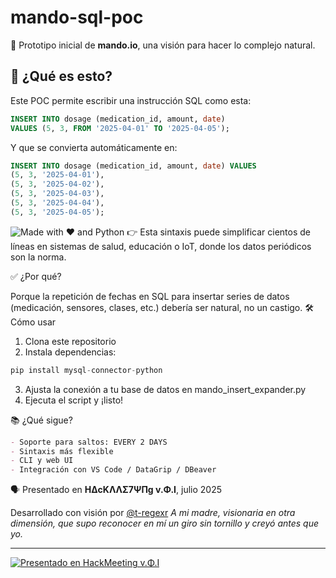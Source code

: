 # mando-sql-poc

🧠 Prototipo inicial de **mando.io**, una visión para hacer lo complejo natural.

## 🚀 ¿Qué es esto?

Este POC permite escribir una instrucción SQL como esta:

```sql
INSERT INTO dosage (medication_id, amount, date)
VALUES (5, 3, FROM '2025-04-01' TO '2025-04-05');
```

Y que se convierta automáticamente en:

```sql
INSERT INTO dosage (medication_id, amount, date) VALUES
(5, 3, '2025-04-01'),
(5, 3, '2025-04-02'),
(5, 3, '2025-04-03'),
(5, 3, '2025-04-04'),
(5, 3, '2025-04-05');
```
![Made with ❤️ and Python](https://img.shields.io/badge/built%20with-Python-blue?style=flat-square)
👉 Esta sintaxis puede simplificar cientos de líneas en sistemas de salud, educación o IoT, donde los datos periódicos son la norma.

✅ ¿Por qué?

Porque la repetición de fechas en SQL para insertar series de datos (medicación, sensores, clases, etc.) debería ser natural, no un castigo.
🛠️ Cómo usar

1.  Clona este repositorio
2.  Instala dependencias:

```python
pip install mysql-connector-python
```

3. Ajusta la conexión a tu base de datos en mando_insert_expander.py
4. Ejecuta el script y ¡listo!

📚 ¿Qué sigue?

```markdown
- Soporte para saltos: EVERY 2 DAYS
- Sintaxis más flexible
- CLI y web UI
- Integración con VS Code / DataGrip / DBeaver
```
🗣️ Presentado en **HΔcKΛΛΣ7ΨΠg v.Φ.I**, julio 2025

Desarrollado con visión por [@t-regexr](https://github.com/t-regexr)
_A mi madre, visionaria en otra dimensión, que supo reconocer en mí un giro sin tornillo y creyó antes que yo._

---

[![Presentado en HackMeeting v.Φ.I](https://img.shields.io/badge/presentado%20en-hackmeeting%20v.Φ.I-blueviolet)](https://hackmd.io/@t-regexr#H/HΔcKΛΛΣ7ΨΠg-vΦI)

